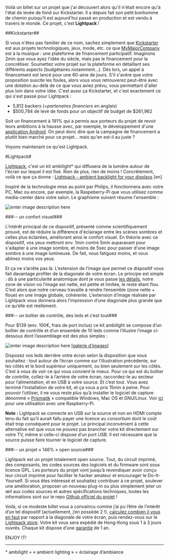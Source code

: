 <!--t Lightpack - un ambilight open source t-->

Voilà un billet sur un projet que j'ai découvert alors qu'il n'était encore qu'à l'état de levée de fond sur Kickstarter.
Il a depuis fait son petit bonhomme de chemin puisqu'il est aujourd'hui passé en production et est vendu à travers le monde. Ce projet, c'est **Lightpack** !

##Kickstarter##

Si vous n'êtes pas familier de ce nom, sachez simplement que [Kickstarter][1] est aux projets technologiques, jeux, mode, etc. ce que [MyMajorCompany][2] est à la musique : une plateforme de financement participatif.
Imaginons 2min que vous ayez l'idée du siècle, mais pas le financement pour la concrétiser. Soumettez votre projet sur la plateforme en détaillant ses différents aspects (budgétaires notamment...). Dès lors, un appel à financement est lancé pour une 60-aine de jours. S'il s'avère que votre proposition suscite les foules, alors vous vous retrouverez peut-être avec une dotation au-delà de ce que vous aviez prévu, vous permettant d'aller plus loin dans votre idée. C'est aussi ça Kickstarter, et c'est exactement ce qui s'est passé pour Lightpack :

- 5,812 backers (=*partenaires financiers* en anglais)
- $500,784 de levé de fonds pour un objectif de budget de $261,962

Soit un financement à 191% qui a permis aux porteurs du projet de revoir leurs ambitions à la hausse avec, par exemple, le développement d'une [application Android][3].
On peut donc dire que la campagne de financement a plutôt bien marché pour ce projet... mais qu'en est-il au juste ?

Voyons maintenant ce qu'est Lightpack.

#Lightpack#

[Lightpack][4], c'est un kit ambilight\* qui diffusera de la lumière autour de l'écran sur lequel il est fixé. Rien de plus, rien de moins !
Concrètement, voilà ce que ça donne : [Lightpack - ambient backlight for your displays][5] [en]

Inspiré de la technologie mise au point par Philips, il fonctionnera avec votre PC, Mac ou encore, par exemple, la Raspeberry-Pi que vous utilisez comme media-center dans votre salon. Le graphisme suivant résume l'ensemble :

![enter image description here][6]

###-- un confort visuel###

L'intérêt principal de ce dispositif, présenté comme scientifiquement prouvé, est de réduire la différence d'éclairage entre les scènes sombres et celles plus éclairées, améliorant ainsi le confort visuel.
En théorie avec ce dispositif, vos yeux mettront env. 1min contre 5min auparavant pour s'adapter à une image sombre, et moins de 5sec pour passer d'une image sombre à une image lumineuse.
De fait, vous fatiguez moins, et vous abîmez moins vos yeux.

Et ça ne s’arrête pas là.
L’extension de l’image que permet ce dispositif vous fait davantage profiter de la diagonale de votre écran.
Le principe est simple : dû à une particularité anatomique dont je vous passe [les détails][7], notre zone de vision où l’image est nette, est petite et limitée, le reste étant flou.
C’est alors que notre cerveau travaille à rendre l’ensemble (zone nette + floue) en une image globale, cohérente.
L’extension d’image réalisée par Lightpack vous donnera alors l’impression d’une diagonale plus grande que ce qu’elle est réellement.

###-- un boîtier de contrôle, des leds et c’est tout###

Pour $139 (env. 100€, frais de port inclus) ce kit ambilight se compose d’un boîtier de contrôle et d’un ensemble de 10 leds comme l’illustre l’image ci-dessous dont l’assemblage est des plus simples :

![enter image description here][8]
\[[galerie d’images][9]\]

Disposez vos leds derrière votre écran selon la disposition que vous souhaitez : tout autour de l’écran comme sur l’illustration précédente, sur les côtés et le bord supérieur uniquement, ou bien seulement sur les côtés. C’est à vous de voir ce qui vous convient le mieux.
Pour ce qui est du boîtier de contrôle, collez-le à l’arrière de votre écran, raccordez-le au secteur pour l’alimentation, et en USB à votre source. Et c’est tout. Vous avez terminé l’installation de votre kit, et ça vous a pris 15min à peine.
Pour pouvoir l’utiliser, il ne vous reste plus qu’à installer le logiciel de capture dénommé « [Prismatik][10] » compatible Windows, Mac OS et GNU/Linux. Voir [ici][11] pour une utilisation avec une Raspberry-Pi.

**Note :** Lightpack se connecte en USB sur la source et non en HDMI compte tenu du fait qu’il aurait fallu payer une licence au consortium dont le coût était trop conséquent pour le projet.
Le principal inconvénient à cette alternative est que vous ne pouvez pas brancher votre kit directement sur votre TV, même si celle-ci dispose d’un port USB. Il est nécessaire que la source puisse faire tourner le logiciel de capture.

###-- un projet « 146% » open source###

Lightpack est un projet totalement open source. Tout, du circuit imprimé, des composants, les codes sources des logiciels et du firmware sont sous licence GPL. Les porteurs du projet vont jusqu’à revendiquer avoir conçu leur circuit imprimé pour faciliter le hacker amateur et encourager le Do-It-Yourself.
Si vous êtes intéressé et souhaitez contribuer à ce projet, soulever une amélioration, proposer un nouveau plug-in ou plus simplement jeter un œil aux codes sources et autres spécifications techniques, toutes les informations sont sur le repo [Github officiel du projet][12] !


Voilà, si ce modeste billet vous a convaincu comme j’ai pu l’être de l’intérêt d’un tel dispositif (actuellement, j’en possède 2 !), [calculez combien il vous en faut][13] par rapport à la diagonale de votre écran, puis rendez-vous sur le [Lightpack store][14]. Votre kit vous sera expédié de Hong-Kong sous 1 à 3 jours ouvrés.
Chaque kit dispose d’une [garantie][15] de 1 an.

ENJOY IT!

-----
\* ambilight = « ambient lighting » = éclairage d’ambiance


  [1]: https://www.kickstarter.com/
  [2]: http://www.mymajorcompany.com/
  [3]: https://www.kickstarter.com/projects/woodenshark/lightpack-ambient-backlight-for-your-displays/posts/669889
  [4]: http://lightpack.tv/
  [5]: http://www.youtube.com/watch?v=KQWhYzBu5V8
  [6]: http://lightpack.tv/images/howitworks.jpg
  [7]: http://lightpack.tv/science
  [8]: https://lh4.googleusercontent.com/-WWMdJXXrG7w/UWwVhpTrCbI/AAAAAAAAMeo/aXrsCSdkjW4/w985-h607-no/IMG_0234.jpg
  [9]: https://plus.google.com/u/0/photos/+MikhailSannikov/albums/5867069291294378561
  [10]: http://lightpack.tv/downloads
  [11]: http://blog.fredblain.org//2014/03/r-pi-lightpack-hyperion
  [12]: https://github.com/Atarity/Lightpack
  [13]: http://lightpack.tv/faq#multipack
  [14]: http://store.lightpack.tv/products/lightpack
  [15]: http://lightpack.tv/warranty
